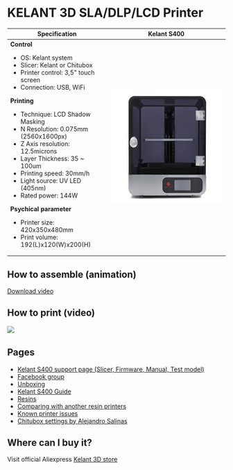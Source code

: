 # KELANT 3D SLA/DLP/LCD Printer

Specification | Kelant S400
-- | --
**Control** <ul><li>OS: Kelant system</li><li>Slicer: Kelant or Chitubox</li><li>Printer control: 3,5" touch screen</li><li>Connection: USB, WiFi</li></ul> **Printing** <ul><li>Technique: LCD Shadow Masking</li><li>N Resolution: 0.075mm (2560x1600px)</li><li>Z Axis resolution: 12.5microns</li><li>Layer Thickness: 35 ~ 100um</li><li>Printing speed: 30mm/h</li><li>Light source: UV LED (405nm)</li><li>Rated power: 144W</li></ul> **Psychical parameter** <ul><li>Printer size: 420x350x480mm</li><li>Print volume: 192(L)x120(W)x200(H)</li></ul>  | ![](https://github.com/Kelant3D/Kelant-S400/blob/master/web/kelant3d.jpg)

## How to assemble (animation)
[Download video](https://github.com/Kelant3D/Kelant-S400/blob/master/web/video/s400-assemble.mp4)

## How to print (video)
[![](https://img.youtube.com/vi/tZRK0-5ZPNM/maxresdefault.jpg)](https://www.youtube.com/watch?v=tZRK0-5ZPNM)

## Pages
* [Kelant S400 support page (Slicer, Firmware, Manual, Test model)](http://www.kelandi.cn/d200zl)
* [Facebook group](https://www.facebook.com/groups/1014915198707429/)
* [Unboxing](https://github.com/Kelant3D/Kelant-S400/blob/master/docs/unboxing.md)
* [Kelant S400 Guide](https://github.com/Kelant3D/Kelant-S400/blob/master/web/manuals/Kelant-S400-Guide.pdf)
* [Resins](https://github.com/Kelant3D/Kelant-S400/blob/master/docs/resin.md)
* [Comparing with another resin printers](https://github.com/Kelant3D/Kelant-S400/blob/master/docs/comparing.md)
* [Known printer issues](https://github.com/Kelant3D/Kelant-S400/blob/master/docs/known-issues.md)
* [Chitubox settings by Alejandro Salinas](https://github.com/loneacoustic/kelants400)

## Where can I buy it?
Visit official Aliexpress [Kelant 3D store](https://kelant.aliexpress.com/store/4503053)
